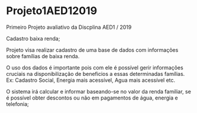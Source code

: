 # Projeto1AED12019
Primeiro Projeto avaliativo da Discplina AED1 / 2019

Cadastro baixa renda;

Projeto visa realizar cadastro de uma base de dados com informações sobre famílias de baixa renda.

O uso dos dados é importante pois com ele é possível gerir informações cruciais na disponibilização de beneficios a essas determinadas famílias. Ex: Cadastro Social, Energia mais acessível, Agua mais acessível etc.

O sistema irá calcular e informar baseando-se no valor da renda familiar, se é possível obter descontos ou não em pagamentos de água, energia e telefonia;
